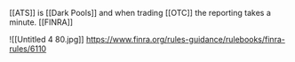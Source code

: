 [[ATS]] is [[Dark Pools]] and when trading [[OTC]] the reporting takes a minute. [[FINRA]]

![[Untitled 4 80.jpg]]
https://www.finra.org/rules-guidance/rulebooks/finra-rules/6110